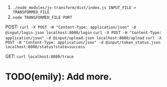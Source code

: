 1. `./node_modules/js-transform/dist/index.js INPUT_FILE > TRANSFORMED_FILE`
2. `node TRANSFORMED_FILE PORT`

POST:
`curl -X POST -H "Content-Type: application/json" -d @input/login.json localhost:8080/login`
`curl -X POST -H "Content-Type: application/json" -d @input/upload.json localhost:8080/upload`
`curl -X POST -H "Content-Type: application/json" -d @input/token_status.json localhost:8080/status?state=success`

GET:
`curl localhost:8080/trace`

# TODO(emily): Add more.
